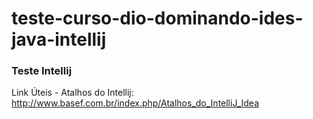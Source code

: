 # teste-curso-dio-dominando-ides-java-intellij
### Teste Intellij

Link Úteis - Atalhos do Intellij: http://www.basef.com.br/index.php/Atalhos_do_IntelliJ_Idea
